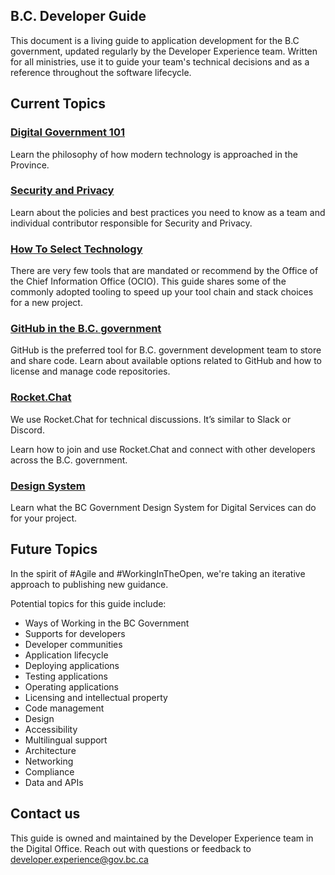 ## B.C. Developer Guide

This document is a living guide to application development for the B.C government, updated regularly by the Developer Experience team. Written for all ministries, use it to guide your team's technical decisions and as a reference throughout the software lifecycle.

## Current Topics

### [Digital Government 101](./digital-government/)

Learn the philosophy of how modern technology is approached in the Province.

### [Security and Privacy](./security-and-privacy/)

Learn about the policies and best practices you need to know as a team and individual contributor responsible for Security and Privacy.

### [How To Select Technology](./choosing-technology/how-to-select-technology/)

There are very few tools that are mandated or recommend by the Office of the Chief Information Office (OCIO). This guide shares some of the commonly adopted tooling to speed up your tool chain and stack choices for a new project.

### [GitHub in the B.C. government](./use-github-in-bcgov/bc-government-organizations-in-github/)

GitHub is the preferred tool for B.C. government development team to store and share code. Learn about available options related to GitHub and how to license and manage code repositories.

### [Rocket.Chat](./rocketchat/steps-to-join-rocketchat/)

We use Rocket.Chat for technical discussions. It’s similar to Slack or Discord. 

Learn how to join and use Rocket.Chat and connect with other developers across the B.C. government. 

### [Design System](./design-system/about-the-design-system/)

Learn what the BC Government Design System for Digital Services can do for your project.

## Future Topics

In the spirit of #Agile and #WorkingInTheOpen, we're taking an iterative approach to publishing new guidance. 

Potential topics for this guide include:

- Ways of Working in the BC Government
- Supports for developers
- Developer communities
- Application lifecycle
- Deploying applications
- Testing applications
- Operating applications
- Licensing and intellectual property
- Code management
- Design
- Accessibility
- Multilingual support
- Architecture
- Networking
- Compliance
- Data and APIs

## Contact us

This guide is owned and maintained by the Developer Experience team in the Digital Office. Reach out with questions or feedback to [developer.experience@gov.bc.ca](mailto:developer.experience@gov.bc.ca)

